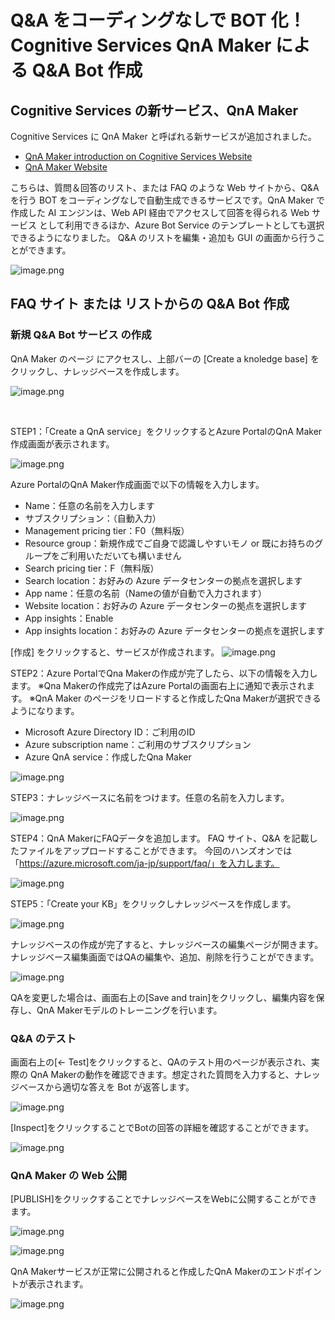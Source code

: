 # Q&A をコーディングなしで BOT 化！ Cognitive Services QnA Maker による Q&A Bot 作成



## Cognitive Services の新サービス、QnA Maker
Cognitive Services に QnA Maker と呼ばれる新サービスが追加されました。

- [QnA Maker introduction on Cognitive Services Website](https://azure.microsoft.com/ja-jp/services/cognitive-services/qna-maker/)
- [QnA Maker Website](https://www.qnamaker.ai/)

こちらは、質問＆回答のリスト、または FAQ のような Web サイトから、Q&A を行う BOT をコーディングなしで自動生成できるサービスです。QnA Maker で作成した AI エンジンは、Web API 経由でアクセスして回答を得られる Web サービス として利用できるほか、Azure Bot Service のテンプレートとしても選択できるようになりました。
Q&A のリストを編集・追加も GUI の画面から行うことができます。

![image.png](images/lnowledgebase2.png)



## FAQ サイト または リストからの Q&A Bot 作成
### 新規 Q&A Bot サービス の作成
QnA Maker のページ  にアクセスし、上部バーの [Create a knoledge base] をクリックし、ナレッジベースを作成します。

![image.png](images/lnowledgebaseheader.png)


<br>

STEP1：「Create a QnA service」をクリックするとAzure PortalのQnA Maker作成画面が表示されます。

![image.png](images/step1.png)


Azure PortalのQnA Maker作成画面で以下の情報を入力します。
- Name：任意の名前を入力します
- サブスクリプション：（自動入力）
- Management pricing tier：F0（無料版）
- Resource group：新規作成でご自身で認識しやすいモノ or 既にお持ちのグループをご利用いただいても構いません
- Search pricing tier：F（無料版）
- Search location：お好みの Azure データセンターの拠点を選択します
- App name：任意の名前（Nameの値が自動で入力されます）
- Website location：お好みの Azure データセンターの拠点を選択します
- App insights：Enable
- App insights location：お好みの Azure データセンターの拠点を選択します

[作成] をクリックすると、サービスが作成されます。
![image.png](images/createqnamaker.png)


STEP2：Azure PortalでQna Makerの作成が完了したら、以下の情報を入力します。
※Qna Makerの作成完了はAzure Portalの画面右上に通知で表示されます。
※QnA Maker のページをリロードすると作成したQna Makerが選択できるようになります。

- Microsoft Azure Directory ID：ご利用のID
- Azure subscription name：ご利用のサブスクリプション
- Azure QnA service：作成したQna Maker

![image.png](images/step2.png)


STEP3：ナレッジベースに名前をつけます。任意の名前を入力します。

![image.png](images/step3.png)

STEP4：QnA MakerにFAQデータを追加します。
FAQ サイト、Q&A を記載したファイルをアップロードすることができます。
今回のハンズオンでは「https://azure.microsoft.com/ja-jp/support/faq/」を入力します。

![image.png](images/step4.png)

STEP5：「Create your KB」をクリックしナレッジベースを作成します。

![image.png](images/step5.png)


ナレッジベースの作成が完了すると、ナレッジベースの編集ページが開きます。
ナレッジベース編集画面ではQAの編集や、追加、削除を行うことができます。

![image.png](images/myknowledgebase.png)


QAを変更した場合は、画面右上の[Save and train]をクリックし、編集内容を保存し、QnA Makerモデルのトレーニングを行います。



### Q&A のテスト
画面右上の[← Test]をクリックすると、QAのテスト用のページが表示され、実際の QnA Makerの動作を確認できます。想定された質問を入力すると、ナレッジベースから適切な答えを Bot が返答します。


![image.png](images/tests.png)


[Inspect]をクリックすることでBotの回答の詳細を確認することができます。

![image.png](images/test-detail.png)



### QnA Maker の Web 公開
[PUBLISH]をクリックすることでナレッジベースをWebに公開することができます。


![image.png](images/publish1.png)



![image.png](images/publish.png)



QnA Makerサービスが正常に公開されると作成したQnA Makerのエンドポイントが表示されます。

![image.png](images/complete.png)




